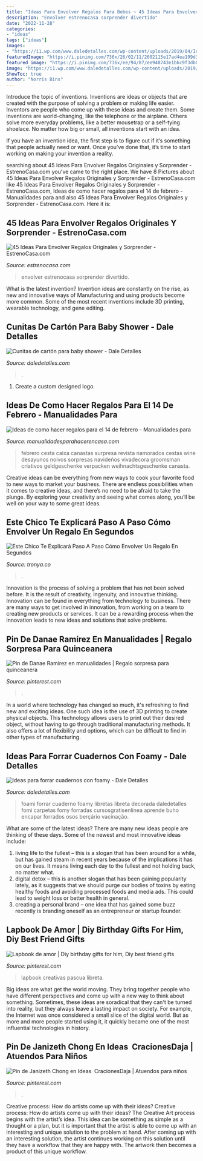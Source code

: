```yaml
---
title: "Ideas Para Envolver Regalos Para Bebes ~ 45 Ideas Para Envolver Regalos Originales Y Sorprender"
description: "Envolver estrenocasa sorprender divertido"
date: "2022-11-28"
categories:
- "ideas"
tags: ["ideas"]
images:
- "https://i1.wp.com/www.daledetalles.com/wp-content/uploads/2019/04/Ideas-para-forrar-cuadernos-con-foamy18.jpg?resize=580%2C773&amp;ssl=1"
featuredImage: "https://i.pinimg.com/736x/26/02/11/2602115e17ad4ea199d35a4069d5fe37.jpg"
featured_image: "https://i.pinimg.com/736x/ee/94/87/ee948743e1bbc9f3db0e4d6e62b5882a.jpg"
image: "https://i1.wp.com/www.daledetalles.com/wp-content/uploads/2019/04/Ideas-para-forrar-cuadernos-con-foamy18.jpg?resize=580%2C773&amp;ssl=1"
ShowToc: true
author: "Norris Bins"
---
```



Introduce the topic of inventions.
Inventions are ideas or objects that are created with the purpose of solving a problem or making life easier. Inventors are people who come up with these ideas and create them.
Some inventions are world-changing, like the telephone or the airplane. Others solve more everyday problems, like a better mousetrap or a self-tying shoelace. No matter how big or small, all inventions start with an idea.

If you have an invention idea, the first step is to figure out if it’s something that people actually need or want. Once you’ve done that, it’s time to start working on making your invention a reality.

	

		
searching about 45 Ideas Para Envolver Regalos Originales y Sorprender - EstrenoCasa.com you've came to the right place. We have 8 Pictures about 45 Ideas Para Envolver Regalos Originales y Sorprender - EstrenoCasa.com like 45 Ideas Para Envolver Regalos Originales y Sorprender - EstrenoCasa.com, Ideas de como hacer regalos para el 14 de febrero - Manualidades para and also 45 Ideas Para Envolver Regalos Originales y Sorprender - EstrenoCasa.com. Here it is:
		
    
## 45 Ideas Para Envolver Regalos Originales Y Sorprender - EstrenoCasa.com

<img loading=lazy src="https://www.estrenocasa.com/wp-content/uploads/2017/11/regalo-divertido.jpg" onerror="this.onerror=null;this.src='https://tse3.mm.bing.net/th?id=OIP.rXs3m1IdEU--4lNv7ziu_QHaJ4&amp;pid=15.1';" alt="45 Ideas Para Envolver Regalos Originales y Sorprender - EstrenoCasa.com">

_Source: estrenocasa.com_

>envolver estrenocasa sorprender divertido. 

	

What is the latest invention?
Invention ideas are constantly on the rise, as new and innovative ways of Manufacturing and using products become more common. Some of the most recent inventions include 3D printing, wearable technology, and gene editing.

    
## Cunitas De Cartón Para Baby Shower - Dale Detalles

<img loading=lazy src="https://i1.wp.com/www.daledetalles.com/wp-content/uploads/2017/03/cunitas-de-carton-para-baby-shower16.jpg?resize=505%2C673" onerror="this.onerror=null;this.src='https://tse2.mm.bing.net/th?id=OIP.zcN-WlJYTZxwTuQL_x7P_QHaJ3&amp;pid=15.1';" alt="Cunitas de cartón para baby shower - Dale Detalles">

_Source: daledetalles.com_

>. 

	

1. Create a custom designed logo.

    
## Ideas De Como Hacer Regalos Para El 14 De Febrero - Manualidades Para

<img loading=lazy src="https://manualidadesparahacerencasa.com/wp-content/uploads/2019/02/como-hacer-regalos-para-el-14-de-febrero-para-mi-novio.jpg" onerror="this.onerror=null;this.src='https://tse1.mm.bing.net/th?id=OIP.pcq1Ryv4EZXmVk-qzj7KZQAAAA&amp;pid=15.1';" alt="Ideas de como hacer regalos para el 14 de febrero - Manualidades para">

_Source: manualidadesparahacerencasa.com_

>febrero cesta caixa canastas surpresa revista namorados cestas wine desayunos noivos sorpresas navideños vivadecora groomsman criativos geldgeschenke verpacken weihnachtsgeschenke canasta. 

	

Creative ideas can be everything from new ways to cook your favorite food to new ways to market your business. There are endless possibilities when it comes to creative ideas, and there’s no need to be afraid to take the plunge. By exploring your creativity and seeing what comes along, you’ll be well on your way to some great ideas.

    
## Este Chico Te Explicará Paso A Paso Cómo Envolver Un Regalo En Segundos

<img loading=lazy src="https://www.tronya.co/wp-content/uploads/2015/12/Tecnica-para-envolver-regalo-Portada.jpg" onerror="this.onerror=null;this.src='https://tse1.mm.bing.net/th?id=OIP.Zk2GiON4nRCHpdf5lydIrwHaD3&amp;pid=15.1';" alt="Este Chico Te Explicará Paso A Paso Cómo Envolver Un Regalo En Segundos">

_Source: tronya.co_

>. 

	

Innovation is the process of solving a problem that has not been solved before. It is the result of creativity, ingenuity, and innovative thinking. Innovation can be found in everything from technology to business. There are many ways to get involved in innovation, from working on a team to creating new products or services. It can be a rewarding process when the innovation leads to new ideas and solutions that solve problems.

    
## Pin De Danae Ramírez En Manualidades | Regalo Sorpresa Para Quinceanera

<img loading=lazy src="https://i.pinimg.com/736x/aa/f8/4e/aaf84ed76bd21736a72b62b24dcb3938.jpg" onerror="this.onerror=null;this.src='https://tse3.mm.bing.net/th?id=OIP.8XUNVCtzwtMu2c8LLUQXMgHaHa&amp;pid=15.1';" alt="Pin de Danae Ramírez en manualidades | Regalo sorpresa para quinceanera">

_Source: pinterest.com_

>. 

	

In a world where technology has changed so much, it's refreshing to find new and exciting ideas. One such idea is the use of 3D printing to create physical objects. This technology allows users to print out their desired object, without having to go through traditional manufacturing methods. It also offers a lot of flexibility and options, which can be difficult to find in other types of manufacturing.

    
## Ideas Para Forrar Cuadernos Con Foamy - Dale Detalles

<img loading=lazy src="https://i1.wp.com/www.daledetalles.com/wp-content/uploads/2019/04/Ideas-para-forrar-cuadernos-con-foamy18.jpg?resize=580%2C773&amp;ssl=1" onerror="this.onerror=null;this.src='https://tse2.mm.bing.net/th?id=OIP.Hq3B7y9R0beenV8Np0N0ngHaJ3&amp;pid=15.1';" alt="Ideas para forrar cuadernos con foamy - Dale Detalles">

_Source: daledetalles.com_

>foami forrar cuaderno foamy libretas libreta decorada daledetalles fomi carpetas fomy forradas cursosgratisenlinea aprende buho encapar forrados osos berçário vacinação. 

	

What are some of the latest ideas?
There are many new ideas people are thinking of these days. Some of the newest and most innovative ideas include: 
1. living life to the fullest – this is a slogan that has been around for a while, but has gained steam in recent years because of the implications it has on our lives. It means living each day to the fullest and not holding back, no matter what. 
2. digital detox – this is another slogan that has been gaining popularity lately, as it suggests that we should purge our bodies of toxins by eating healthy foods and avoiding processed foods and media ads. This could lead to weight loss or better health in general. 
3. creating a personal brand – one idea that has gained some buzz recently is branding oneself as an entrepreneur or startup founder.

    
## Lapbook De Amor | Diy Birthday Gifts For Him, Diy Best Friend Gifts

<img loading=lazy src="https://i.pinimg.com/736x/ee/94/87/ee948743e1bbc9f3db0e4d6e62b5882a.jpg" onerror="this.onerror=null;this.src='https://tse4.mm.bing.net/th?id=OIP.NkWZp1E5TKOvbTtIxLHHLwHaNK&amp;pid=15.1';" alt="Lapbook de amor | Diy birthday gifts for him, Diy best friend gifts">

_Source: pinterest.com_

>lapbook creativas pascua libreta. 

	

Big ideas are what get the world moving. They bring together people who have different perspectives and come up with a new way to think about something. Sometimes, these ideas are soradical that they can't be turned into reality, but they always leave a lasting impact on society. For example, the Internet was once considered a small slice of the digital world. But as more and more people started using it, it quickly became one of the most influential technologies in history.

    
## Pin De Janizeth Chong En Ideas ️ CracionesDaja | Atuendos Para Niños

<img loading=lazy src="https://i.pinimg.com/736x/26/02/11/2602115e17ad4ea199d35a4069d5fe37.jpg" onerror="this.onerror=null;this.src='https://tse1.mm.bing.net/th?id=OIP.lHsLlAhb06V08KFP9a1FFwHaJ4&amp;pid=15.1';" alt="Pin de Janizeth Chong en Ideas ️ CracionesDaja | Atuendos para niños">

_Source: pinterest.com_

>. 

	

Creative process: How do artists come up with their ideas?
Creative process: How do artists come up with their ideas?
The Creative Art process begins with the artist’s idea. This idea can be something as simple as a thought or a plan, but it is important that the artist is able to come up with an interesting and unique solution to the problem at hand. After coming up with an interesting solution, the artist continues working on this solution until they have a workflow that they are happy with. The artwork then becomes a product of this unique workflow.

